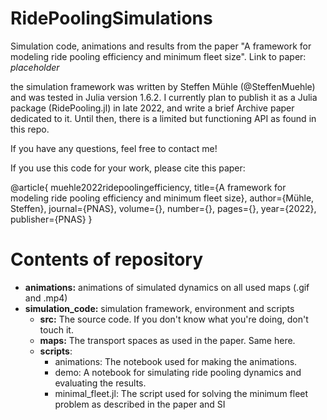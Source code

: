 # RidePoolingSimulations
Simulation code, animations and results from the paper "A framework for modeling ride pooling efficiency and minimum fleet size".
Link to paper: *placeholder*

the simulation framework was written by Steffen Mühle (@SteffenMuehle) and was tested in Julia version 1.6.2.
I currently plan to publish it as a Julia package (RidePooling.jl) in late 2022, and write a brief Archive paper dedicated to it.
Until then, there is a limited but functioning API as found in this repo.

If you have any questions, feel free to contact me!

If you use this code for your work, please cite this paper:

@article{
muehle2022ridepoolingefficiency,
title={A framework for modeling ride pooling efficiency and minimum fleet size},
author={Mühle, Steffen},
journal={PNAS},
volume={},
number={},
pages={},
year={2022},
publisher={PNAS}
}

# Contents of repository
- **animations:** animations of simulated dynamics on all used maps (.gif and .mp4)
- **simulation_code:** simulation framework, environment and scripts
  - **src:** The source code. If you don't know what you're doing, don't touch it.
  - **maps:** The transport spaces as used in the paper. Same here.
  - **scripts**:
    - animations: The notebook used for making the animations.
    - demo: A notebook for simulating ride pooling dynamics and evaluating the results.
    - minimal_fleet.jl: The script used for solving the minimum fleet problem as described in the paper and SI
